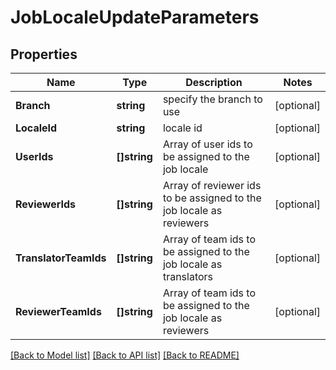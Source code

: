 # JobLocaleUpdateParameters

## Properties

Name | Type | Description | Notes
------------ | ------------- | ------------- | -------------
**Branch** | **string** | specify the branch to use | [optional] 
**LocaleId** | **string** | locale id | [optional] 
**UserIds** | **[]string** | Array of user ids to be assigned to the job locale | [optional] 
**ReviewerIds** | **[]string** | Array of reviewer ids to be assigned to the job locale as reviewers | [optional] 
**TranslatorTeamIds** | **[]string** | Array of team ids to be assigned to the job locale as translators | [optional] 
**ReviewerTeamIds** | **[]string** | Array of team ids to be assigned to the job locale as reviewers | [optional] 

[[Back to Model list]](../README.md#documentation-for-models) [[Back to API list]](../README.md#documentation-for-api-endpoints) [[Back to README]](../README.md)


